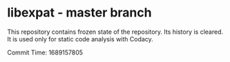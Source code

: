 # libexpat - master branch

This repository contains frozen state of the repository.
Its history is cleared. It is used only for static code
analysis with Codacy.

Commit Time: 1689157805